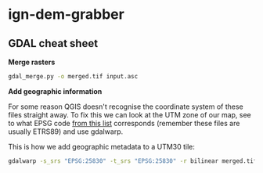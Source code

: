 # ign-dem-grabber

## GDAL cheat sheet

**Merge rasters**

```bash
gdal_merge.py -o merged.tif input.asc
```

**Add geographic information**

For some reason QGIS doesn't recognise the coordinate system of these files straight away. To fix this we can look at the UTM zone of our map, see to what EPSG code [from this list](http://www.juntadeandalucia.es/medioambiente/site/rediam/menuitem.04dc44281e5d53cf8ca78ca731525ea0/?vgnextoid=2a412abcb86a2210VgnVCM1000001325e50aRCRD&lr=lang_es) corresponds (remember these files are usually ETRS89) and use gdalwarp.

This is how we add geographic metadata to a UTM30 tile:

```bash
gdalwarp -s_srs "EPSG:25830" -t_srs "EPSG:25830" -r bilinear merged.tif reprojected.tif
```
